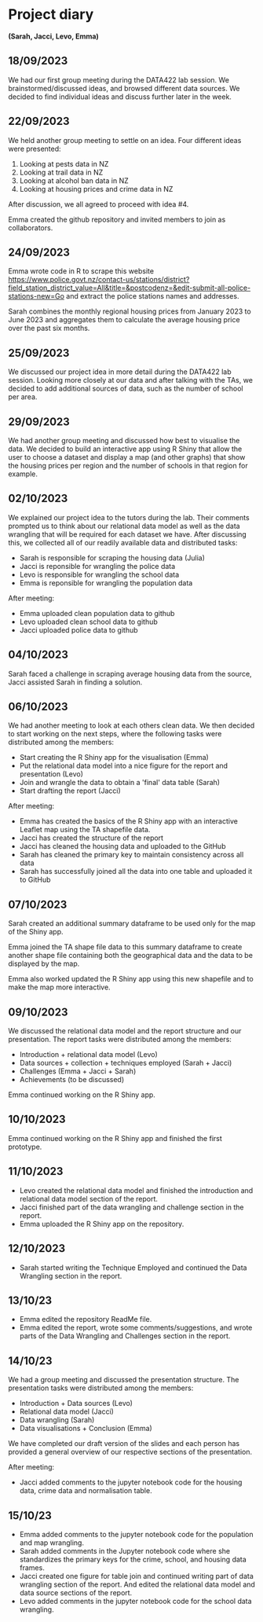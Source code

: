 # Project diary
__(Sarah, Jacci, Levo, Emma)__

## 18/09/2023
We had our first group meeting during the DATA422 lab session. We brainstormed/discussed ideas, and browsed different data sources. We decided to find individual ideas and discuss further later in the week.

## 22/09/2023
We held another group meeting to settle on an idea. Four different ideas were presented: 
1) Looking at pests data in NZ
2) Looking at trail data in NZ
3) Looking at alcohol ban data in NZ
4) Looking at housing prices and crime data in NZ

After discussion, we all agreed to proceed with idea #4.

Emma created the github repository and invited members to join as collaborators.

## 24/09/2023

Emma wrote code in R to scrape this website https://www.police.govt.nz/contact-us/stations/district?field_station_district_value=All&title=&postcodenz=&edit-submit-all-police-stations-new=Go and extract the police stations names and addresses.

Sarah combines the monthly regional housing prices from January 2023 to June 2023 and aggregates them to calculate the average housing price over the past six months.

## 25/09/2023

We discussed our project idea in more detail during the DATA422 lab session. Looking more closely at our data and after talking with the TAs, we decided to add additional sources of data, such as the number of school per area.

## 29/09/2023

We had another group meeting and discussed how best to visualise the data. We decided to build an interactive app using R Shiny that allow the user to choose a dataset and display a map (and other graphs) that show the housing prices per region and the number of schools in that region for example.

## 02/10/2023

We explained our project idea to the tutors during the lab. Their comments prompted us to think about our relational data model as well as the data wrangling that will be required for each dataset we have. After discussing this, we collected all of our readily available data and distributed tasks:
- Sarah is responsible for scraping the housing data (Julia)
- Jacci is reponsible for wrangling the police data
- Levo is responsible for wrangling the school data
- Emma is reponsible for wrangling the population data

After meeting:
- Emma uploaded clean population data to github
- Levo uploaded clean school data to github
- Jacci uploaded police data to github

## 04/10/2023
Sarah faced a challenge in scraping average housing data from the source, Jacci assisted Sarah in finding a solution.

## 06/10/2023

We had another meeting to look at each others clean data. We then decided to start working on the next steps, where the following tasks were distributed among the members:
- Start creating the R Shiny app for the visualisation (Emma)
- Put the relational data model into a nice figure for the report and presentation (Levo)
- Join and wrangle the data to obtain a 'final' data table (Sarah)
- Start drafting the report (Jacci)

After meeting:
- Emma has created the basics of the R Shiny app with an interactive Leaflet map using the TA shapefile data.
- Jacci has created the structure of the report
- Jacci has cleaned the housing data and uploaded to the GitHub
- Sarah has cleaned the primary key to maintain consistency across all data
- Sarah has successfully joined all the data into one table and uploaded it to GitHub

## 07/10/2023

Sarah created an additional summary dataframe to be used only for the map of the Shiny app.

Emma joined the TA shape file data to this summary dataframe to create another shape file containing both the geographical data and the data to be displayed by the map.

Emma also worked updated the R Shiny app using this new shapefile and to make the map more interactive.

## 09/10/2023

We discussed the relational data model and the report structure and our presentation. The report tasks were distributed among the members:
- Introduction + relational data model (Levo)
- Data sources + collection + techniques employed (Sarah + Jacci)
- Challenges (Emma + Jacci + Sarah)
- Achievements (to be discussed)

Emma continued working on the R Shiny app.

## 10/10/2023

Emma continued working on the R Shiny app and finished the first prototype.

## 11/10/2023

- Levo created the relational data model and finished the introduction and relational data model section of the report.
- Jacci finished part of the data wrangling and challenge section in the report.
- Emma uploaded the R Shiny app on the repository.

## 12/10/2023

- Sarah started writing the Technique Employed and continued the Data Wrangling section in the report.

## 13/10/23

- Emma edited the repository ReadMe file.
- Emma edited the report, wrote some comments/suggestions, and wrote parts of the Data Wrangling and Challenges section in the report.
  
## 14/10/23

We had a group meeting and discussed the presentation structure. The presentation tasks were distributed among the members:
- Introduction + Data sources (Levo)
- Relational data model (Jacci)
- Data wrangling (Sarah)
- Data visualisations + Conclusion (Emma)

We have completed our draft version of the slides and each person has provided a general overview of our respective sections of the presentation.

After meeting:
- Jacci added comments to the jupyter notebook code for the housing data, crime data and normalisation table.

## 15/10/23

- Emma added comments to the jupyter notebook code for the population and map wrangling.
- Sarah added comments in the Jupyter notebook code where she standardizes the primary keys for the crime, school, and housing data frames. 
- Jacci created one figure for table join and continued writing part of data wrangling section of the report. And edited the relational data model and data source sections of the report.
- Levo added comments in the jupyter notebook code for the school data wrangling.
